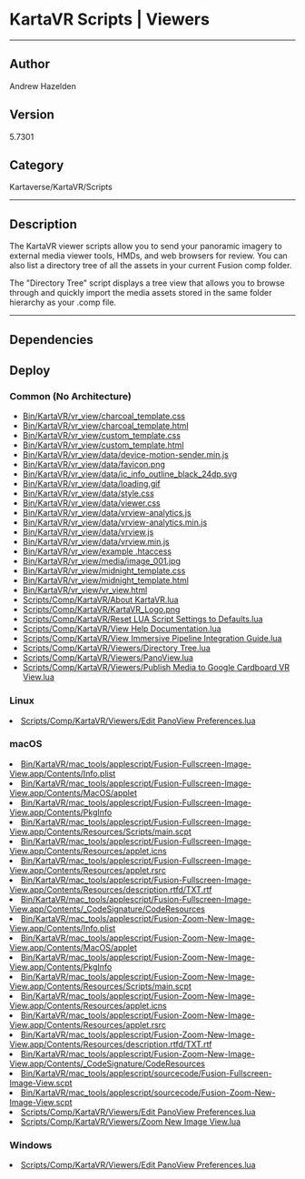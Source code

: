 # KartaVR Scripts | Viewers
___

## Author
Andrew Hazelden

## Version
5.7301

## Category
Kartaverse/KartaVR/Scripts

___

## Description
<p>The KartaVR viewer scripts allow you to send your panoramic imagery to external media viewer tools, HMDs, and web browsers for review. You can also list a directory tree of all the assets in your current Fusion comp folder.</p>

<p>The "Directory Tree" script displays a tree view that allows you to browse through and quickly import the media assets stored in the same folder hierarchy as your .comp file.</p>
	

___

## Dependencies

## Deploy

### Common (No Architecture)

<ul>
<li><a href="https://gitlab.com/WeSuckLess/Reactor/-/blob/master/Atoms/com.AndrewHazelden.KartaVR.Scripts.Viewers/Bin/KartaVR/vr_view/charcoal_template.css?ref_type=heads">Bin/KartaVR/vr_view/charcoal_template.css</a></li>
<li><a href="https://gitlab.com/WeSuckLess/Reactor/-/blob/master/Atoms/com.AndrewHazelden.KartaVR.Scripts.Viewers/Bin/KartaVR/vr_view/charcoal_template.html?ref_type=heads">Bin/KartaVR/vr_view/charcoal_template.html</a></li>
<li><a href="https://gitlab.com/WeSuckLess/Reactor/-/blob/master/Atoms/com.AndrewHazelden.KartaVR.Scripts.Viewers/Bin/KartaVR/vr_view/custom_template.css?ref_type=heads">Bin/KartaVR/vr_view/custom_template.css</a></li>
<li><a href="https://gitlab.com/WeSuckLess/Reactor/-/blob/master/Atoms/com.AndrewHazelden.KartaVR.Scripts.Viewers/Bin/KartaVR/vr_view/custom_template.html?ref_type=heads">Bin/KartaVR/vr_view/custom_template.html</a></li>
<li><a href="https://gitlab.com/WeSuckLess/Reactor/-/blob/master/Atoms/com.AndrewHazelden.KartaVR.Scripts.Viewers/Bin/KartaVR/vr_view/data/device-motion-sender.min.js?ref_type=heads">Bin/KartaVR/vr_view/data/device-motion-sender.min.js</a></li>
<li><a href="https://gitlab.com/WeSuckLess/Reactor/-/blob/master/Atoms/com.AndrewHazelden.KartaVR.Scripts.Viewers/Bin/KartaVR/vr_view/data/favicon.png?ref_type=heads">Bin/KartaVR/vr_view/data/favicon.png</a></li>
<li><a href="https://gitlab.com/WeSuckLess/Reactor/-/blob/master/Atoms/com.AndrewHazelden.KartaVR.Scripts.Viewers/Bin/KartaVR/vr_view/data/ic_info_outline_black_24dp.svg?ref_type=heads">Bin/KartaVR/vr_view/data/ic_info_outline_black_24dp.svg</a></li>
<li><a href="https://gitlab.com/WeSuckLess/Reactor/-/blob/master/Atoms/com.AndrewHazelden.KartaVR.Scripts.Viewers/Bin/KartaVR/vr_view/data/loading.gif?ref_type=heads">Bin/KartaVR/vr_view/data/loading.gif</a></li>
<li><a href="https://gitlab.com/WeSuckLess/Reactor/-/blob/master/Atoms/com.AndrewHazelden.KartaVR.Scripts.Viewers/Bin/KartaVR/vr_view/data/style.css?ref_type=heads">Bin/KartaVR/vr_view/data/style.css</a></li>
<li><a href="https://gitlab.com/WeSuckLess/Reactor/-/blob/master/Atoms/com.AndrewHazelden.KartaVR.Scripts.Viewers/Bin/KartaVR/vr_view/data/viewer.css?ref_type=heads">Bin/KartaVR/vr_view/data/viewer.css</a></li>
<li><a href="https://gitlab.com/WeSuckLess/Reactor/-/blob/master/Atoms/com.AndrewHazelden.KartaVR.Scripts.Viewers/Bin/KartaVR/vr_view/data/vrview-analytics.js?ref_type=heads">Bin/KartaVR/vr_view/data/vrview-analytics.js</a></li>
<li><a href="https://gitlab.com/WeSuckLess/Reactor/-/blob/master/Atoms/com.AndrewHazelden.KartaVR.Scripts.Viewers/Bin/KartaVR/vr_view/data/vrview-analytics.min.js?ref_type=heads">Bin/KartaVR/vr_view/data/vrview-analytics.min.js</a></li>
<li><a href="https://gitlab.com/WeSuckLess/Reactor/-/blob/master/Atoms/com.AndrewHazelden.KartaVR.Scripts.Viewers/Bin/KartaVR/vr_view/data/vrview.js?ref_type=heads">Bin/KartaVR/vr_view/data/vrview.js</a></li>
<li><a href="https://gitlab.com/WeSuckLess/Reactor/-/blob/master/Atoms/com.AndrewHazelden.KartaVR.Scripts.Viewers/Bin/KartaVR/vr_view/data/vrview.min.js?ref_type=heads">Bin/KartaVR/vr_view/data/vrview.min.js</a></li>
<li><a href="https://gitlab.com/WeSuckLess/Reactor/-/blob/master/Atoms/com.AndrewHazelden.KartaVR.Scripts.Viewers/Bin/KartaVR/vr_view/example .htaccess?ref_type=heads">Bin/KartaVR/vr_view/example .htaccess</a></li>
<li><a href="https://gitlab.com/WeSuckLess/Reactor/-/blob/master/Atoms/com.AndrewHazelden.KartaVR.Scripts.Viewers/Bin/KartaVR/vr_view/media/image_001.jpg?ref_type=heads">Bin/KartaVR/vr_view/media/image_001.jpg</a></li>
<li><a href="https://gitlab.com/WeSuckLess/Reactor/-/blob/master/Atoms/com.AndrewHazelden.KartaVR.Scripts.Viewers/Bin/KartaVR/vr_view/midnight_template.css?ref_type=heads">Bin/KartaVR/vr_view/midnight_template.css</a></li>
<li><a href="https://gitlab.com/WeSuckLess/Reactor/-/blob/master/Atoms/com.AndrewHazelden.KartaVR.Scripts.Viewers/Bin/KartaVR/vr_view/midnight_template.html?ref_type=heads">Bin/KartaVR/vr_view/midnight_template.html</a></li>
<li><a href="https://gitlab.com/WeSuckLess/Reactor/-/blob/master/Atoms/com.AndrewHazelden.KartaVR.Scripts.Viewers/Bin/KartaVR/vr_view/vr_view.html?ref_type=heads">Bin/KartaVR/vr_view/vr_view.html</a></li>
<li><a href="https://gitlab.com/WeSuckLess/Reactor/-/blob/master/Atoms/com.AndrewHazelden.KartaVR.Scripts.Viewers/Scripts/Comp/KartaVR/About KartaVR.lua?ref_type=heads">Scripts/Comp/KartaVR/About KartaVR.lua</a></li>
<li><a href="https://gitlab.com/WeSuckLess/Reactor/-/blob/master/Atoms/com.AndrewHazelden.KartaVR.Scripts.Viewers/Scripts/Comp/KartaVR/KartaVR_Logo.png?ref_type=heads">Scripts/Comp/KartaVR/KartaVR_Logo.png</a></li>
<li><a href="https://gitlab.com/WeSuckLess/Reactor/-/blob/master/Atoms/com.AndrewHazelden.KartaVR.Scripts.Viewers/Scripts/Comp/KartaVR/Reset LUA Script Settings to Defaults.lua?ref_type=heads">Scripts/Comp/KartaVR/Reset LUA Script Settings to Defaults.lua</a></li>
<li><a href="https://gitlab.com/WeSuckLess/Reactor/-/blob/master/Atoms/com.AndrewHazelden.KartaVR.Scripts.Viewers/Scripts/Comp/KartaVR/View Help Documentation.lua?ref_type=heads">Scripts/Comp/KartaVR/View Help Documentation.lua</a></li>
<li><a href="https://gitlab.com/WeSuckLess/Reactor/-/blob/master/Atoms/com.AndrewHazelden.KartaVR.Scripts.Viewers/Scripts/Comp/KartaVR/View Immersive Pipeline Integration Guide.lua?ref_type=heads">Scripts/Comp/KartaVR/View Immersive Pipeline Integration Guide.lua</a></li>
<li><a href="https://gitlab.com/WeSuckLess/Reactor/-/blob/master/Atoms/com.AndrewHazelden.KartaVR.Scripts.Viewers/Scripts/Comp/KartaVR/Viewers/Directory Tree.lua?ref_type=heads">Scripts/Comp/KartaVR/Viewers/Directory Tree.lua</a></li>
<li><a href="https://gitlab.com/WeSuckLess/Reactor/-/blob/master/Atoms/com.AndrewHazelden.KartaVR.Scripts.Viewers/Scripts/Comp/KartaVR/Viewers/PanoView.lua?ref_type=heads">Scripts/Comp/KartaVR/Viewers/PanoView.lua</a></li>
<li><a href="https://gitlab.com/WeSuckLess/Reactor/-/blob/master/Atoms/com.AndrewHazelden.KartaVR.Scripts.Viewers/Scripts/Comp/KartaVR/Viewers/Publish Media to Google Cardboard VR View.lua?ref_type=heads">Scripts/Comp/KartaVR/Viewers/Publish Media to Google Cardboard VR View.lua</a></li>
</ul>

### Linux

<li><a href="https://gitlab.com/WeSuckLess/Reactor/-/blob/master/Atoms/com.AndrewHazelden.KartaVR.Scripts.Viewers/Linux/Scripts/Comp/KartaVR/Viewers/Edit PanoView Preferences.lua?ref_type=heads">Scripts/Comp/KartaVR/Viewers/Edit PanoView Preferences.lua</a></li>

### macOS

<li><a href="https://gitlab.com/WeSuckLess/Reactor/-/blob/master/Atoms/com.AndrewHazelden.KartaVR.Scripts.Viewers/Mac/Bin/KartaVR/mac_tools/applescript/Fusion-Fullscreen-Image-View.app/Contents/Info.plist?ref_type=heads">Bin/KartaVR/mac_tools/applescript/Fusion-Fullscreen-Image-View.app/Contents/Info.plist</a></li>
<li><a href="https://gitlab.com/WeSuckLess/Reactor/-/blob/master/Atoms/com.AndrewHazelden.KartaVR.Scripts.Viewers/Mac/Bin/KartaVR/mac_tools/applescript/Fusion-Fullscreen-Image-View.app/Contents/MacOS/applet?ref_type=heads">Bin/KartaVR/mac_tools/applescript/Fusion-Fullscreen-Image-View.app/Contents/MacOS/applet</a></li>
<li><a href="https://gitlab.com/WeSuckLess/Reactor/-/blob/master/Atoms/com.AndrewHazelden.KartaVR.Scripts.Viewers/Mac/Bin/KartaVR/mac_tools/applescript/Fusion-Fullscreen-Image-View.app/Contents/PkgInfo?ref_type=heads">Bin/KartaVR/mac_tools/applescript/Fusion-Fullscreen-Image-View.app/Contents/PkgInfo</a></li>
<li><a href="https://gitlab.com/WeSuckLess/Reactor/-/blob/master/Atoms/com.AndrewHazelden.KartaVR.Scripts.Viewers/Mac/Bin/KartaVR/mac_tools/applescript/Fusion-Fullscreen-Image-View.app/Contents/Resources/Scripts/main.scpt?ref_type=heads">Bin/KartaVR/mac_tools/applescript/Fusion-Fullscreen-Image-View.app/Contents/Resources/Scripts/main.scpt</a></li>
<li><a href="https://gitlab.com/WeSuckLess/Reactor/-/blob/master/Atoms/com.AndrewHazelden.KartaVR.Scripts.Viewers/Mac/Bin/KartaVR/mac_tools/applescript/Fusion-Fullscreen-Image-View.app/Contents/Resources/applet.icns?ref_type=heads">Bin/KartaVR/mac_tools/applescript/Fusion-Fullscreen-Image-View.app/Contents/Resources/applet.icns</a></li>
<li><a href="https://gitlab.com/WeSuckLess/Reactor/-/blob/master/Atoms/com.AndrewHazelden.KartaVR.Scripts.Viewers/Mac/Bin/KartaVR/mac_tools/applescript/Fusion-Fullscreen-Image-View.app/Contents/Resources/applet.rsrc?ref_type=heads">Bin/KartaVR/mac_tools/applescript/Fusion-Fullscreen-Image-View.app/Contents/Resources/applet.rsrc</a></li>
<li><a href="https://gitlab.com/WeSuckLess/Reactor/-/blob/master/Atoms/com.AndrewHazelden.KartaVR.Scripts.Viewers/Mac/Bin/KartaVR/mac_tools/applescript/Fusion-Fullscreen-Image-View.app/Contents/Resources/description.rtfd/TXT.rtf?ref_type=heads">Bin/KartaVR/mac_tools/applescript/Fusion-Fullscreen-Image-View.app/Contents/Resources/description.rtfd/TXT.rtf</a></li>
<li><a href="https://gitlab.com/WeSuckLess/Reactor/-/blob/master/Atoms/com.AndrewHazelden.KartaVR.Scripts.Viewers/Mac/Bin/KartaVR/mac_tools/applescript/Fusion-Fullscreen-Image-View.app/Contents/_CodeSignature/CodeResources?ref_type=heads">Bin/KartaVR/mac_tools/applescript/Fusion-Fullscreen-Image-View.app/Contents/_CodeSignature/CodeResources</a></li>
<li><a href="https://gitlab.com/WeSuckLess/Reactor/-/blob/master/Atoms/com.AndrewHazelden.KartaVR.Scripts.Viewers/Mac/Bin/KartaVR/mac_tools/applescript/Fusion-Zoom-New-Image-View.app/Contents/Info.plist?ref_type=heads">Bin/KartaVR/mac_tools/applescript/Fusion-Zoom-New-Image-View.app/Contents/Info.plist</a></li>
<li><a href="https://gitlab.com/WeSuckLess/Reactor/-/blob/master/Atoms/com.AndrewHazelden.KartaVR.Scripts.Viewers/Mac/Bin/KartaVR/mac_tools/applescript/Fusion-Zoom-New-Image-View.app/Contents/MacOS/applet?ref_type=heads">Bin/KartaVR/mac_tools/applescript/Fusion-Zoom-New-Image-View.app/Contents/MacOS/applet</a></li>
<li><a href="https://gitlab.com/WeSuckLess/Reactor/-/blob/master/Atoms/com.AndrewHazelden.KartaVR.Scripts.Viewers/Mac/Bin/KartaVR/mac_tools/applescript/Fusion-Zoom-New-Image-View.app/Contents/PkgInfo?ref_type=heads">Bin/KartaVR/mac_tools/applescript/Fusion-Zoom-New-Image-View.app/Contents/PkgInfo</a></li>
<li><a href="https://gitlab.com/WeSuckLess/Reactor/-/blob/master/Atoms/com.AndrewHazelden.KartaVR.Scripts.Viewers/Mac/Bin/KartaVR/mac_tools/applescript/Fusion-Zoom-New-Image-View.app/Contents/Resources/Scripts/main.scpt?ref_type=heads">Bin/KartaVR/mac_tools/applescript/Fusion-Zoom-New-Image-View.app/Contents/Resources/Scripts/main.scpt</a></li>
<li><a href="https://gitlab.com/WeSuckLess/Reactor/-/blob/master/Atoms/com.AndrewHazelden.KartaVR.Scripts.Viewers/Mac/Bin/KartaVR/mac_tools/applescript/Fusion-Zoom-New-Image-View.app/Contents/Resources/applet.icns?ref_type=heads">Bin/KartaVR/mac_tools/applescript/Fusion-Zoom-New-Image-View.app/Contents/Resources/applet.icns</a></li>
<li><a href="https://gitlab.com/WeSuckLess/Reactor/-/blob/master/Atoms/com.AndrewHazelden.KartaVR.Scripts.Viewers/Mac/Bin/KartaVR/mac_tools/applescript/Fusion-Zoom-New-Image-View.app/Contents/Resources/applet.rsrc?ref_type=heads">Bin/KartaVR/mac_tools/applescript/Fusion-Zoom-New-Image-View.app/Contents/Resources/applet.rsrc</a></li>
<li><a href="https://gitlab.com/WeSuckLess/Reactor/-/blob/master/Atoms/com.AndrewHazelden.KartaVR.Scripts.Viewers/Mac/Bin/KartaVR/mac_tools/applescript/Fusion-Zoom-New-Image-View.app/Contents/Resources/description.rtfd/TXT.rtf?ref_type=heads">Bin/KartaVR/mac_tools/applescript/Fusion-Zoom-New-Image-View.app/Contents/Resources/description.rtfd/TXT.rtf</a></li>
<li><a href="https://gitlab.com/WeSuckLess/Reactor/-/blob/master/Atoms/com.AndrewHazelden.KartaVR.Scripts.Viewers/Mac/Bin/KartaVR/mac_tools/applescript/Fusion-Zoom-New-Image-View.app/Contents/_CodeSignature/CodeResources?ref_type=heads">Bin/KartaVR/mac_tools/applescript/Fusion-Zoom-New-Image-View.app/Contents/_CodeSignature/CodeResources</a></li>
<li><a href="https://gitlab.com/WeSuckLess/Reactor/-/blob/master/Atoms/com.AndrewHazelden.KartaVR.Scripts.Viewers/Mac/Bin/KartaVR/mac_tools/applescript/sourcecode/Fusion-Fullscreen-Image-View.scpt?ref_type=heads">Bin/KartaVR/mac_tools/applescript/sourcecode/Fusion-Fullscreen-Image-View.scpt</a></li>
<li><a href="https://gitlab.com/WeSuckLess/Reactor/-/blob/master/Atoms/com.AndrewHazelden.KartaVR.Scripts.Viewers/Mac/Bin/KartaVR/mac_tools/applescript/sourcecode/Fusion-Zoom-New-Image-View.scpt?ref_type=heads">Bin/KartaVR/mac_tools/applescript/sourcecode/Fusion-Zoom-New-Image-View.scpt</a></li>
<li><a href="https://gitlab.com/WeSuckLess/Reactor/-/blob/master/Atoms/com.AndrewHazelden.KartaVR.Scripts.Viewers/Mac/Scripts/Comp/KartaVR/Viewers/Edit PanoView Preferences.lua?ref_type=heads">Scripts/Comp/KartaVR/Viewers/Edit PanoView Preferences.lua</a></li>
<li><a href="https://gitlab.com/WeSuckLess/Reactor/-/blob/master/Atoms/com.AndrewHazelden.KartaVR.Scripts.Viewers/Mac/Scripts/Comp/KartaVR/Viewers/Zoom New Image View.lua?ref_type=heads">Scripts/Comp/KartaVR/Viewers/Zoom New Image View.lua</a></li>

### Windows

<li><a href="https://gitlab.com/WeSuckLess/Reactor/-/blob/master/Atoms/com.AndrewHazelden.KartaVR.Scripts.Viewers/Windows/Scripts/Comp/KartaVR/Viewers/Edit PanoView Preferences.lua?ref_type=heads">Scripts/Comp/KartaVR/Viewers/Edit PanoView Preferences.lua</a></li>
